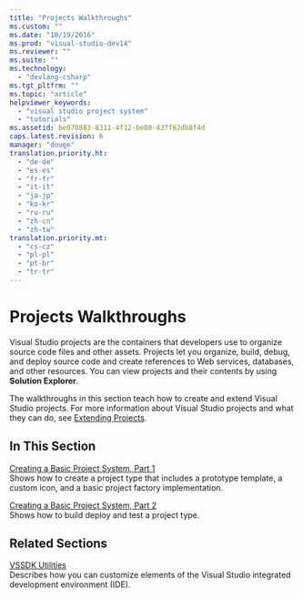 ```yaml
---
title: "Projects Walkthroughs"
ms.custom: ""
ms.date: "10/19/2016"
ms.prod: "visual-studio-dev14"
ms.reviewer: ""
ms.suite: ""
ms.technology: 
  - "devlang-csharp"
ms.tgt_pltfrm: ""
ms.topic: "article"
helpviewer_keywords: 
  - "visual studio project system"
  - "tutorials"
ms.assetid: be070883-8311-4f12-be08-437f82db8f4d
caps.latest.revision: 6
manager: "douge"
translation.priority.ht: 
  - "de-de"
  - "es-es"
  - "fr-fr"
  - "it-it"
  - "ja-jp"
  - "ko-kr"
  - "ru-ru"
  - "zh-cn"
  - "zh-tw"
translation.priority.mt: 
  - "cs-cz"
  - "pl-pl"
  - "pt-br"
  - "tr-tr"
---
```

# Projects Walkthroughs
Visual Studio projects are the containers that developers use to organize source code files and other assets. Projects let you organize, build, debug, and deploy source code and create references to Web services, databases, and other resources. You can view projects and their contents by using **Solution Explorer**.  
  
 The walkthroughs in this section teach how to create and extend Visual Studio projects. For more information about Visual Studio projects and what they can do, see [Extending Projects](../extensibility/extending-projects.md).  
  
## In This Section  
 [Creating a Basic Project System, Part 1](../extensibility/creating-a-basic-project-system-part-1.md)  
 Shows how to create a project type that includes a prototype template, a custom icon, and a basic project factory implementation.  
  
 [Creating a Basic Project System, Part 2](../extensibility/creating-a-basic-project-system-part-2.md)  
 Shows how to build deploy and test a project type.  
  
## Related Sections  
 [VSSDK Utilities](../extensibility/internals/vssdk-utilities.md)  
 Describes how you can customize elements of the Visual Studio integrated development environment (IDE).